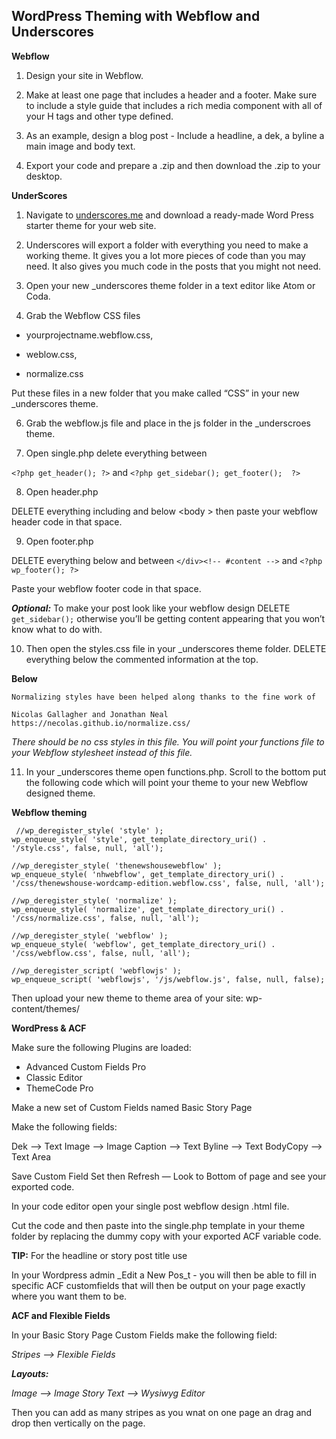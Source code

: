 ## **WordPress Theming with Webflow and Underscores**

  

**Webflow**

  

1) Design your site in Webflow.

  

2) Make at least one page that includes a header and a footer. Make sure to include a style guide that includes a rich media component with all of your H tags and other type defined.

  

3) As an example, design a blog post - Include a headline, a dek, a byline a main image and body text.

  

4) Export your code and prepare a .zip and then download the .zip to your desktop.

  

**UnderScores**

  

1) Navigate to [underscores.me](http://underscores.me/) and download a ready-made Word Press starter theme for your web site.

  

2) Underscores will export a folder with everything you need to make a working theme. It gives you a lot more pieces of code than you may need. It also gives you much code in the posts that you might not need.

  

4) Open your new _underscores theme folder in a text editor like Atom or Coda.

  

5) Grab the Webflow CSS files

  

- yourprojectname.webflow.css,

- weblow.css,

- normalize.css

  

Put these files in a new folder that you make called “CSS” in your new _underscores theme.

  

6) Grab the webflow.js file and place in the js folder in the _underscroes theme.

  

7) Open single.php delete everything between

`<?php get_header(); ?>` and `<?php get_sidebar(); get_footer();  ?>`

8) Open header.php

DELETE everything including and below <body <?php body_class(); ?>> then paste your webflow header code in that space.

  

9) Open footer.php

DELETE everything below and between `</div><!-- #content -->` and `<?php wp_footer(); ?>`

  

Paste your webflow footer code in that space.

  

**_Optional:_** To make your post look like your webflow design DELETE `get_sidebar();` otherwise you’ll be getting content appearing that you won’t know what to do with.

  

10) Then open the styles.css file in your _underscores theme folder. DELETE everything below the commented information at the top.

  

**Below**



    Normalizing styles have been helped along thanks to the fine work of
    
    Nicolas Gallagher and Jonathan Neal https://necolas.github.io/normalize.css/


  

_There should be no css styles in this file. You will point your functions file to your Webflow stylesheet instead of this file._

  

11) In your _underscores theme open functions.php. Scroll to the bottom put the following code which will point your theme to your new Webflow designed theme.

  


**Webflow theming**



	 //wp_deregister_style( 'style' );
    wp_enqueue_style( 'style', get_template_directory_uri() . '/style.css', false, null, 'all');
    
    //wp_deregister_style( 'thenewshousewebflow' );
    wp_enqueue_style( 'nhwebflow', get_template_directory_uri() . '/css/thenewshouse-wordcamp-edition.webflow.css', false, null, 'all');
    
    //wp_deregister_style( 'normalize' );
    wp_enqueue_style( 'normalize', get_template_directory_uri() . '/css/normalize.css', false, null, 'all');
    
    //wp_deregister_style( 'webflow' );
    wp_enqueue_style( 'webflow', get_template_directory_uri() . '/css/webflow.css', false, null, 'all');
    
    //wp_deregister_script( 'webflowjs' );
    wp_enqueue_script( 'webflowjs', '/js/webflow.js', false, null, false);

Then upload your new theme to theme area of your site:
wp-content/themes/

**WordPress & ACF**

Make sure the following Plugins are loaded:

 - Advanced Custom Fields Pro 
 - Classic Editor 
 - ThemeCode Pro

Make a new set of Custom Fields named Basic Story Page

Make the following fields:

Dek —> Text
Image —> Image
Caption —> Text
Byline —> Text
BodyCopy —> Text Area

Save Custom Field Set then Refresh — Look to Bottom of page and see your exported code.

In your code editor open your single post webflow design .html file.

Cut the code and then paste into the single.php template in your theme folder by replacing the dummy copy with your exported ACF variable code.

 **TIP:** For the headline or story post title use <?php the_title(''); ?>

In your Wordpress admin _Edit a New Pos_t - you will then be able to fill in specific ACF customfields that will then be output on your page exactly where you want them to be.

 **ACF and Flexible Fields**

  

In your Basic Story Page Custom Fields make the following field:

*Stripes —> Flexible Fields*  

***Layouts:***

*Image —> Image*
*Story Text —> Wysiwyg Editor*

  

Then you can add as many stripes as you wnat on one page an drag and drop then vertically on the page.




